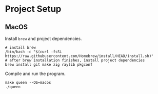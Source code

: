 # Project Setup

## MacOS

Install `brew` and project dependencies.

```shell
# install brew
/bin/bash -c "$(curl -fsSL https://raw.githubusercontent.com/Homebrew/install/HEAD/install.sh)"
# after brew installation finishes, install project dependencies
brew install git make zig raylib pkgconf
```

Compile and run the program.

```shell
make queen --OS=macos
./queen
```
